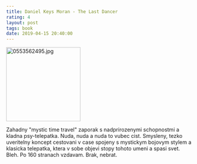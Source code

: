 ```yaml
---
title: Daniel Keys Moran - The Last Dancer
rating: 4
layout: post
tags: book
date: 2019-04-15 20:40:00
---
```

<img width="200" src="https://www.fictiondb.com/covers/0553562495.jpg" alt="0553562495.jpg" />
<p>
Zahadny "mystic time travel" zaporak s nadprirozenymi schopnostmi a kladna psy-telepatka. Nuda, nuda a nuda to vubec cist. Smysleny, tezko uveritelny koncept cestovani v case spojeny s mystickym bojovym stylem a klasicka telepatka, ktera v sobe objevi stopy tohoto umeni a spasi svet. Bleh. Po 160 stranach vzdavam. Brak, nebrat.
</p>
